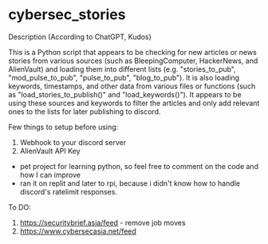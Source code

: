 # cybersec_stories

Description (According to ChatGPT, Kudos)

This is a Python script that appears to be checking for new articles or news stories from various sources (such as BleepingComputer, HackerNews, and AlienVault) and loading them into different lists (e.g. "stories_to_pub", "mod_pulse_to_pub", "pulse_to_pub", "blog_to_pub"). It is also loading keywords, timestamps, and other data from various files or functions (such as "load_stories_to_publish()" and "load_keywords()"). It appears to be using these sources and keywords to filter the articles and only add relevant ones to the lists for later publishing to discord.

Few things to setup before using:
1. Webhook to your discord server
2. AlienVault API Key

- pet project for learning python, so feel free to comment on the code and how I can improve
- ran it on replit and later to rpi, because i didn't know how to handle discord's ratelimit responses. 

To DO:
1. https://securitybrief.asia/feed - remove job moves
2. https://www.cybersecasia.net/feed